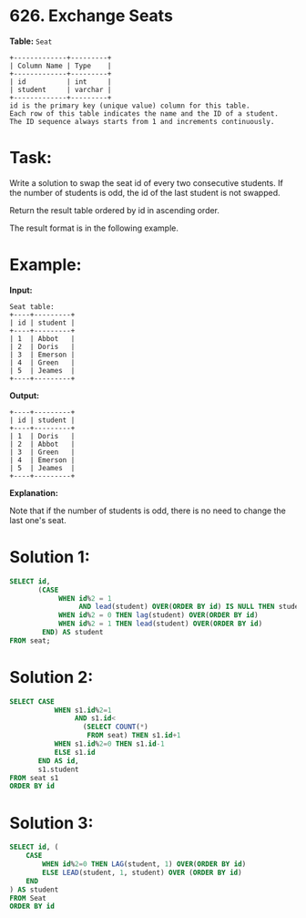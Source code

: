 # 626. Exchange Seats

**Table:** ```Seat```

```
+-------------+---------+
| Column Name | Type    |
+-------------+---------+
| id          | int     |
| student     | varchar |
+-------------+---------+
id is the primary key (unique value) column for this table.
Each row of this table indicates the name and the ID of a student.
The ID sequence always starts from 1 and increments continuously.
```

# **Task:**

Write a solution to swap the seat id of every two consecutive students. If the number of students is odd, the id of the last student is not swapped.

Return the result table ordered by id in ascending order.

The result format is in the following example.

# **Example:**

**Input:**

```
Seat table:
+----+---------+
| id | student |
+----+---------+
| 1  | Abbot   |
| 2  | Doris   |
| 3  | Emerson |
| 4  | Green   |
| 5  | Jeames  |
+----+---------+
```

**Output:**

```
+----+---------+
| id | student |
+----+---------+
| 1  | Doris   |
| 2  | Abbot   |
| 3  | Green   |
| 4  | Emerson |
| 5  | Jeames  |
+----+---------+
```

**Explanation:**

Note that if the number of students is odd, there is no need to change the last one's seat.

# **Solution 1:**

``` SQL
SELECT id,
       (CASE
            WHEN id%2 = 1
                 AND lead(student) OVER(ORDER BY id) IS NULL THEN student
            WHEN id%2 = 0 THEN lag(student) OVER(ORDER BY id)
            WHEN id%2 = 1 THEN lead(student) OVER(ORDER BY id)
        END) AS student
FROM seat;
```

# **Solution 2:**

``` SQL
SELECT CASE
           WHEN s1.id%2=1
                AND s1.id<
                  (SELECT COUNT(*)
                   FROM seat) THEN s1.id+1
           WHEN s1.id%2=0 THEN s1.id-1
           ELSE s1.id
       END AS id,
       s1.student
FROM seat s1
ORDER BY id
```

# **Solution 3:**

``` SQL
SELECT id, (
    CASE
        WHEN id%2=0 THEN LAG(student, 1) OVER(ORDER BY id)
        ELSE LEAD(student, 1, student) OVER (ORDER BY id)
    END
) AS student
FROM Seat
ORDER BY id
```